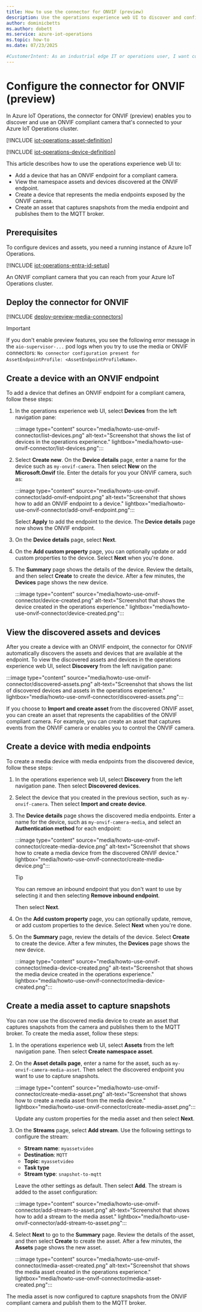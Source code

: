 ```yaml
---
title: How to use the connector for ONVIF (preview)
description: Use the operations experience web UI to discover and configure assets and devices to use media streams from ONVIF compliant cameras.
author: dominicbetts
ms.author: dobett
ms.service: azure-iot-operations
ms.topic: how-to
ms.date: 07/23/2025

#CustomerIntent: As an industrial edge IT or operations user, I want configure my Azure IoT Operations environment so that I can disover and use media streams from an ONVIF compliant camera.
---
```


# Configure the connector for ONVIF (preview)

In Azure IoT Operations, the connector for ONVIF (preview) enables you to discover and use an ONVIF compliant camera that's connected to your Azure IoT Operations cluster.

[!INCLUDE [iot-operations-asset-definition](../includes/iot-operations-asset-definition.md)]

[!INCLUDE [iot-operations-device-definition](../includes/iot-operations-device-definition.md)]

This article describes how to use the operations experience web UI to:

- Add a device that has an ONVIF endpoint for a compliant camera.
- View the namespace assets and devices discovered at the ONVIF endpoint.
- Create a device that represents the media endpoints exposed by the ONVIF camera.
- Create an asset that captures snapshots from the media endpoint and publishes them to the MQTT broker.

## Prerequisites

To configure devices and assets, you need a running instance of Azure IoT Operations.

[!INCLUDE [iot-operations-entra-id-setup](../includes/iot-operations-entra-id-setup.md)]

An ONVIF compliant camera that you can reach from your Azure IoT Operations cluster.

## Deploy the connector for ONVIF

[!INCLUDE [deploy-preview-media-connectors](../includes/deploy-preview-media-connectors.md)]

> [!IMPORTANT]
> If you don't enable preview features, you see the following error message in the `aio-supervisor-...` pod logs when you try to use the media or ONVIF connectors: `No connector configuration present for AssetEndpointProfile: <AssetEndpointProfileName>`.

## Create a device with an ONVIF endpoint

To add a device that defines an ONVIF endpoint for a compliant camera, follow these steps:

1. In the operations experience web UI, select **Devices** from the left navigation pane:

    :::image type="content" source="media/howto-use-onvif-connector/list-devices.png" alt-text="Screenshot that shows the list of devices in the operations experience." lightbox="media/howto-use-onvif-connector/list-devices.png":::

1. Select **Create new**. On the **Device details** page, enter a name for the device such as `my-onvif-camera`. Then select **New** on the **Microsoft.Onvif** tile. Enter the details for you your ONVIF camera, such as:

    :::image type="content" source="media/howto-use-onvif-connector/add-onvif-endpoint.png" alt-text="Screenshot that shows how to add an ONVIF endpoint to a device." lightbox="media/howto-use-onvif-connector/add-onvif-endpoint.png":::

    Select **Apply** to add the endpoint to the device. The **Device details** page now shows the ONVIF endpoint.

1. On the **Device details** page, select **Next**.

1. On the **Add custom property** page, you can optionally update or add custom properties to the device. Select **Next** when you're done.

1. The **Summary** page shows the details of the device. Review the details, and then select **Create** to create the device. After a few minutes, the **Devices** page shows the new device.

    :::image type="content" source="media/howto-use-onvif-connector/device-created.png" alt-text="Screenshot that shows the device created in the operations experience." lightbox="media/howto-use-onvif-connector/device-created.png":::

## View the discovered assets and devices

After you create a device with an ONVIF endpoint, the connector for ONVIF automatically discovers the assets and devices that are available at the endpoint. To view the discovered assets and devices in the operations experience web UI, select **Discovery** from the left navigation pane:

:::image type="content" source="media/howto-use-onvif-connector/discovered-assets.png" alt-text="Screenshot that shows the list of discovered devices and assets in the operations experience." lightbox="media/howto-use-onvif-connector/discovered-assets.png":::

If you choose to **Import and create asset** from the discovered ONVIF asset, you can create an asset that represents the capabilities of the ONVIF compliant camera. For example, you can create an asset that captures events from the ONVIF camera or enables you to control the ONVIF camera.

## Create a device with media endpoints

To create a media device with media endpoints from the discovered device, follow these steps:

1. In the operations experience web UI, select **Discovery** from the left navigation pane. Then select **Discovered devices**.

1. Select the device that you created in the previous section, such as `my-onvif-camera`. Then select **Import and create device**.

1. The **Device details** page shows the discovered media endpoints. Enter a name for the device, such as `my-onvif-camera-media`, and select an **Authentication method** for each endpoint:

    :::image type="content" source="media/howto-use-onvif-connector/create-media-device.png" alt-text="Screenshot that shows how to create a media device from the discovered ONVIF device." lightbox="media/howto-use-onvif-connector/create-media-device.png":::

    > [!TIP]
    > You can remove an inbound endpoint that you don't want to use by selecting it and then selecting **Remove inbound endpoint**.

    Then select **Next**.

1. On the **Add custom property** page, you can optionally update, remove, or add custom properties to the device. Select **Next** when you're done.

1. On the **Summary** page, review the details of the device. Select **Create** to create the device. After a few minutes, the **Devices** page shows the new device.

    :::image type="content" source="media/howto-use-onvif-connector/media-device-created.png" alt-text="Screenshot that shows the media device created in the operations experience." lightbox="media/howto-use-onvif-connector/media-device-created.png":::

## Create a media asset to capture snapshots

You can now use the discovered media device to create an asset that captures snapshots from the camera and publishes them to the MQTT broker. To create the media asset, follow these steps:

1. In the operations experience web UI, select **Assets** from the left navigation pane. Then select **Create namespace asset**.

1. On the **Asset details page**, enter a name for the asset, such as `my-onvif-camera-media-asset`. Then select the discovered endpoint you want to use to capture snapshots.

    :::image type="content" source="media/howto-use-onvif-connector/create-media-asset.png" alt-text="Screenshot that shows how to create a media asset from the media device." lightbox="media/howto-use-onvif-connector/create-media-asset.png":::

    Update any custom properties for the media asset and then select **Next**.

1. On the **Streams** page, select **Add stream**. Use the following settings to configure the stream:

    - **Stream name**: `myassetvideo`
    - **Destination**: `MQTT`
    - **Topic**: `myassetvideo`
    - **Task type**
    - **Stream type**: `snapshot-to-mqtt`

    Leave the other settings as default. Then select **Add**. The stream is added to the asset configuration:

    :::image type="content" source="media/howto-use-onvif-connector/add-stream-to-asset.png" alt-text="Screenshot that shows how to add a stream to the media asset." lightbox="media/howto-use-onvif-connector/add-stream-to-asset.png":::

1. Select **Next** to go to the **Summary** page. Review the details of the asset, and then select **Create** to create the asset. After a few minutes, the **Assets** page shows the new asset.

    :::image type="content" source="media/howto-use-onvif-connector/media-asset-created.png" alt-text="Screenshot that shows the media asset created in the operations experience." lightbox="media/howto-use-onvif-connector/media-asset-created.png":::

The media asset is now configured to capture snapshots from the ONVIF compliant camera and publish them to the MQTT broker.
